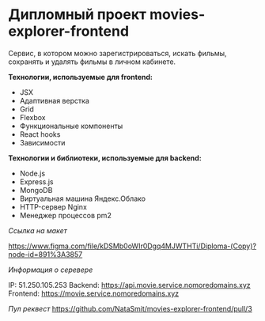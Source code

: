 # Дипломный проект movies-explorer-frontend

Сервис, в котором можно зарегистрироваться, искать фильмы, сохранять и удалять фильмы в личном кабинете.  

**Технологии, используемые для frontend:**

- JSX
- Адаптивная верстка
- Grid
- Flexbox
- Функциональные компоненты
- React hooks
- Зависимости

**Технологии и библиотеки, используемые для backend:**
- Node.js
- Express.js
- MongoDB
- Виртуальная машина Яндекс.Облако
- HTTP-сервер Nginx
- Менеджер процессов pm2

*Ссылка на макет*  

https://www.figma.com/file/kDSMb0oWIr0Dgq4MJWTHTi/Diploma-(Copy)?node-id=891%3A3857

*Информация о серевере*

IP: 51.250.105.253
Backend: https://api.movie.service.nomoredomains.xyz  
Frontend: https://movie.service.nomoredomains.xyz  

*Пул реквест*
https://github.com/NataSmit/movies-explorer-frontend/pull/3
